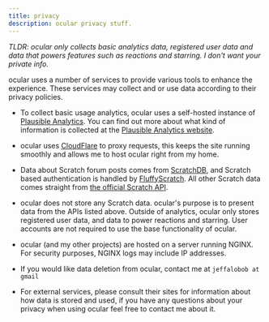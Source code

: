 ```yaml
---
title: privacy
description: ocular privacy stuff.
---
```


*TLDR: ocular only collects basic analytics data, registered user data and data that powers features such as reactions and starring. I don't want your private info.*

ocular uses a number of services to provide various tools to enhance the experience. These services may collect and or use data according to their privacy policies.

- To collect basic usage analytics, ocular uses a self-hosted instance of [Plausible Analytics](https://plausible.io). You can find out more about what kind of information is collected at the [Plausible Analytics website](https://plausible.io).

- ocular uses [CloudFlare](https://cloudflare.com) to proxy requests, this keeps the site running smoothly and allows me to host ocular right from my home.

- Data about Scratch forum posts comes from [ScratchDB](https://scratchdb.lefty.one), and Scratch based authentication is handled by [FluffyScratch](https://github.com/hamptonmoore/FluffyScratch). All other Scratch data comes straight from [the official Scratch API](https://github.com/llk/scratch-rest-api).

- ocular does not store any Scratch data. ocular's purpose is to present data from the APIs listed above. Outside of analytics, ocular only stores registered user data, and data to power reactions and starring. User accounts are not required to use the base functionality of ocular.

- ocular (and my other projects) are hosted on a server running NGINX. For security purposes, NGINX logs may include IP addresses.

- If you would like data deletion from ocular, contact me at `jeffalobob at gmail`

- For external services, please consult their sites for information about how data is stored and used, if you have any questions about your privacy when using ocular feel free to contact me about it.